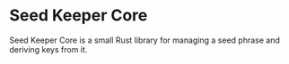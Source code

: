# Seed Keeper Core

Seed Keeper Core is a small Rust library for managing a seed phrase and deriving keys from it.
